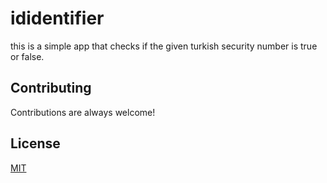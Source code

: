 # ididentifier

this is a simple app that checks if the given turkish security number is true or false.


## Contributing

Contributions are always welcome!


## License

[MIT](https://choosealicense.com/licenses/mit/)

